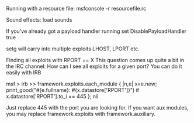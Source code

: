 

<!-- TITLE: Msfconsole -->
<!-- SUBTITLE: A quick summary of Msfconsole -->


Running with a resource file:
msfconsole -r resourcefile.rc

Sound effects:
load sounds

If you've already got a payload handler running
set DisablePayloadHandler true

setg will carry into multiple exploits
LHOST, LPORT etc.


Finding all exploits with RPORT == X
This question comes up quite a bit in the IRC channel: How can I see all exploits for a given port? You can do it easily with IRB

msf > irb >> framework.exploits.each_module { |n,e| x=e.new; print_good("#{e.fullname}: #{x.datastore['RPORT']}") if x.datastore['RPORT'].to_i == 445 }; nil

Just replace 445 with the port you are looking for. If you want aux modules, you may replace framework.exploits with framework.auxiliary. 

